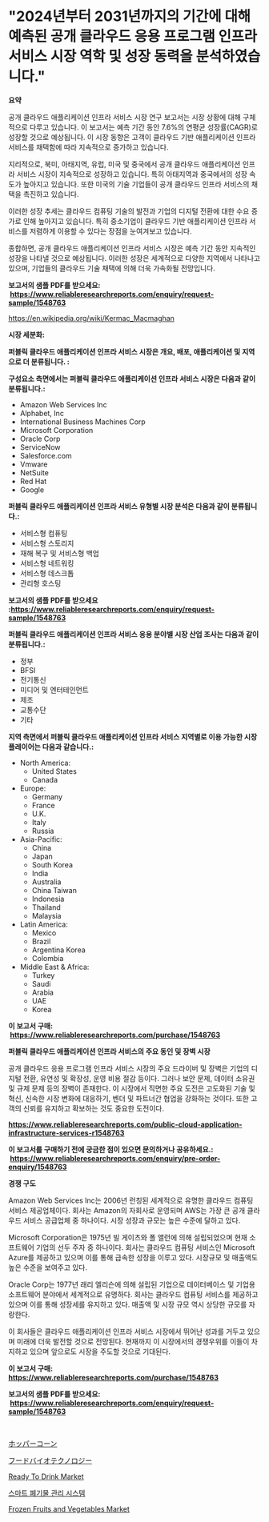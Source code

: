 <p><h1>"2024년부터 2031년까지의 기간에 대해 예측된 공개 클라우드 응용 프로그램 인프라 서비스 시장 역학 및 성장 동력을 분석하였습니다."</h1></p><p><strong>요약</strong></p>
<p><p>공개 클라우드 애플리케이션 인프라 서비스 시장 연구 보고서는 시장 상황에 대해 구체적으로 다루고 있습니다. 이 보고서는 예측 기간 동안 7.6%의 연평균 성장률(CAGR)로 성장할 것으로 예상됩니다. 이 시장 동향은 고객이 클라우드 기반 애플리케이션 인프라 서비스를 채택함에 따라 지속적으로 증가하고 있습니다.</p><p>지리적으로, 북미, 아태지역, 유럽, 미국 및 중국에서 공개 클라우드 애플리케이션 인프라 서비스 시장이 지속적으로 성장하고 있습니다. 특히 아태지역과 중국에서의 성장 속도가 높아지고 있습니다. 또한 미국의 기술 기업들이 공개 클라우드 인프라 서비스의 채택을 촉진하고 있습니다.</p><p>이러한 성장 추세는 클라우드 컴퓨팅 기술의 발전과 기업의 디지털 전환에 대한 수요 증가로 인해 높아지고 있습니다. 특히 중소기업이 클라우드 기반 애플리케이션 인프라 서비스를 저렴하게 이용할 수 있다는 장점을 눈여겨보고 있습니다.</p><p>종합하면, 공개 클라우드 애플리케이션 인프라 서비스 시장은 예측 기간 동안 지속적인 성장을 나타낼 것으로 예상됩니다. 이러한 성장은 세계적으로 다양한 지역에서 나타나고 있으며, 기업들의 클라우드 기술 채택에 의해 더욱 가속화될 전망입니다.</p></p>
<p><strong>보고서의 샘플 PDF를 받으세요: &nbsp;<a href="https://www.reliableresearchreports.com/enquiry/request-sample/1548763">https://www.reliableresearchreports.com/enquiry/request-sample/1548763</a></strong></p>
<p><a href="https://en.wikipedia.org/wiki/Kermac_Macmaghan">https://en.wikipedia.org/wiki/Kermac_Macmaghan</a></p>
<p><strong>시장 세분화:</strong></p>
<p><strong> 퍼블릭 클라우드 애플리케이션 인프라 서비스 시장은 개요, 배포, 애플리케이션 및 지역으로 더 분류됩니다. :</strong></p>
<p><strong>구성요소 측면에서는 퍼블릭 클라우드 애플리케이션 인프라 서비스 시장은 다음과 같이 분류됩니다.:</strong></p>
<p><ul><li>Amazon Web Services Inc</li><li>Alphabet, Inc</li><li>International Business Machines Corp</li><li>Microsoft Corporation</li><li>Oracle Corp</li><li>ServiceNow</li><li>Salesforce.com</li><li>Vmware</li><li>NetSuite</li><li>Red Hat</li><li>Google</li></ul></p>
<p><strong> 퍼블릭 클라우드 애플리케이션 인프라 서비스 유형별 시장 분석은 다음과 같이 분류됩니다.:</strong></p>
<p><ul><li>서비스형 컴퓨팅</li><li>서비스형 스토리지</li><li>재해 복구 및 서비스형 백업</li><li>서비스형 네트워킹</li><li>서비스형 데스크톱</li><li>관리형 호스팅</li></ul></p>
<p><strong>보고서의 샘플 PDF를 받으세요 :<a href="https://www.reliableresearchreports.com/enquiry/request-sample/1548763">https://www.reliableresearchreports.com/enquiry/request-sample/1548763</a></strong></p>
<p><strong> 퍼블릭 클라우드 애플리케이션 인프라 서비스 응용 분야별 시장 산업 조사는 다음과 같이 분류됩니다.:</strong></p>
<p><ul><li>정부</li><li>BFSI</li><li>전기통신</li><li>미디어 및 엔터테인먼트</li><li>제조</li><li>교통수단</li><li>기타</li></ul></p>
<p><strong>지역 측면에서 퍼블릭 클라우드 애플리케이션 인프라 서비스 지역별로 이용 가능한 시장 플레이어는 다음과 같습니다.:</strong></p>
<p><ul>
    <li>
        North America:
        <ul>
            <li>United States</li>
            <li>Canada</li>
        </ul>
    </li>
    <li>
        Europe:
        <ul>
            <li>Germany</li>
            <li>France</li>
            <li>U.K.</li>
            <li>Italy</li>
            <li>Russia</li>
        </ul>
    </li>
    <li>
        Asia-Pacific:
        <ul>
            <li>China</li>
            <li>Japan</li>
            <li>South Korea</li>
            <li>India</li>
            <li>Australia</li>
            <li>China Taiwan</li>
            <li>Indonesia</li>
            <li>Thailand</li>
            <li>Malaysia</li>
        </ul>
    </li>
    <li>
        Latin America:
        <ul>
            <li>Mexico</li>
            <li>Brazil</li>
            <li>Argentina Korea</li>
            <li>Colombia</li>
        </ul>
    </li>
    <li>
        Middle East & Africa:
        <ul>
            <li>Turkey</li>
            <li>Saudi</li>
            <li>Arabia</li>
            <li>UAE</li>
            <li>Korea</li>
        </ul>
    </li>
    </ul></p>
<p><strong>이 보고서 구매: &nbsp;<a href="https://www.reliableresearchreports.com/purchase/1548763">https://www.reliableresearchreports.com/purchase/1548763</a></strong></p>
<p><strong>퍼블릭 클라우드 애플리케이션 인프라 서비스의 주요 동인 및 장벽 시장</strong></p>
<p><p>공개 클라우드 응용 프로그램 인프라 서비스 시장의 주요 드라이버 및 장벽은 기업의 디지털 전환, 유연성 및 확장성, 운영 비용 절감 등이다. 그러나 보안 문제, 데이터 소유권 및 규제 문제 등의 장벽이 존재한다. 이 시장에서 직면한 주요 도전은 고도화된 기술 및 혁신, 신속한 시장 변화에 대응하기, 벤더 및 파트너간 협업을 강화하는 것이다. 또한 고객의 신뢰를 유지하고 확보하는 것도 중요한 도전이다.</p></p>
<p><strong><a href="https://www.reliableresearchreports.com/public-cloud-application-infrastructure-services-r1548763">https://www.reliableresearchreports.com/public-cloud-application-infrastructure-services-r1548763</a></strong></p>
<p><strong>이 보고서를 구매하기 전에 궁금한 점이 있으면 문의하거나 공유하세요.: &nbsp;<a href="https://www.reliableresearchreports.com/enquiry/pre-order-enquiry/1548763">https://www.reliableresearchreports.com/enquiry/pre-order-enquiry/1548763</a></strong></p>
<p><strong>경쟁 구도</strong></p>
<p><p>Amazon Web Services Inc는 2006년 런칭된 세계적으로 유명한 클라우드 컴퓨팅 서비스 제공업체이다. 회사는 Amazon의 자회사로 운영되며 AWS는 가장 큰 공개 클라우드 서비스 공급업체 중 하나이다. 시장 성장과 규모는 높은 수준에 달하고 있다.</p><p>Microsoft Corporation은 1975년 빌 게이츠와 폴 앨런에 의해 설립되었으며 현재 소프트웨어 기업의 선두 주자 중 하나이다. 회사는 클라우드 컴퓨팅 서비스인 Microsoft Azure를 제공하고 있으며 이를 통해 급속한 성장을 이루고 있다. 시장규모 및 매출액도 높은 수준을 보여주고 있다.</p><p>Oracle Corp는 1977년 래리 엘리슨에 의해 설립된 기업으로 데이터베이스 및 기업용 소프트웨어 분야에서 세계적으로 유명하다. 회사는 클라우드 컴퓨팅 서비스를 제공하고 있으며 이를 통해 성장세를 유지하고 있다. 매출액 및 시장 규모 역시 상당한 규모를 자랑한다.</p><p>이 회사들은 클라우드 애플리케이션 인프라 서비스 시장에서 뛰어난 성과를 거두고 있으며 미래에 더욱 발전할 것으로 전망된다. 현재까지 이 시장에서의 경쟁우위를 이들이 차지하고 있으며 앞으로도 시장을 주도할 것으로 기대된다.</p></p>
<p><strong>이 보고서 구매: &nbsp; <a href="https://www.reliableresearchreports.com/purchase/1548763">https://www.reliableresearchreports.com/purchase/1548763</a></strong></p>
<p><strong>보고서의 샘플 PDF를 받으세요: &nbsp;<a href="https://www.reliableresearchreports.com/enquiry/request-sample/1548763">https://www.reliableresearchreports.com/enquiry/request-sample/1548763</a></strong><strong></strong></p>
<p>&nbsp;</p>
<p><p><a href="https://github.com/TerrellConn/Market-Research-Report-List-2/blob/main/829907937452.md">ホッパーコーン</a></p><p><a href="https://github.com/RandallRunte2023/Market-Research-Report-List-2/blob/main/863358737453.md">フードバイオテクノロジー</a></p><p><a href="https://github.com/Angelnienowdseej3e45z3p8c/Market-Research-Report-List-3/blob/main/ready-to-drink-market.md">Ready To Drink Market</a></p><p><a href="https://github.com/LuckeyCorbin/Market-Research-Report-List-2/blob/main/206241748055.md">스마트 폐기물 관리 시스템</a></p><p><a href="https://github.com/brentleyjimmiealvaradoz4l1rea/Market-Research-Report-List-3/blob/main/frozen-fruits-and-vegetables-market.md">Frozen Fruits and Vegetables Market</a></p></p>